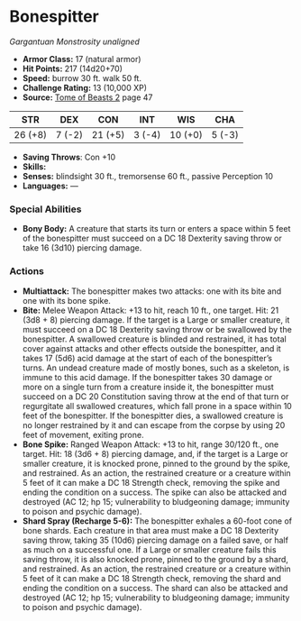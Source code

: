 # Bonespitter

*Gargantuan* *Monstrosity* *unaligned*

- **Armor Class:** 17 (natural armor)
- **Hit Points:** 217 (14d20+70)
- **Speed:** burrow 30 ft. walk 50 ft.
- **Challenge Rating:** 13 (10,000 XP)
- **Source:** [Tome of Beasts 2](https://koboldpress.com/kpstore/product/tome-of-beasts-2-for-5th-edition) page 47

| STR | DEX | CON | INT | WIS | CHA |
| --- | --- | --- | --- | --- | --- |
| 26 (+8) | 7 (-2) | 21 (+5) | 3 (-4) | 10 (+0) | 5 (-3) |

- **Saving Throws**: Con +10
- **Skills:** 
- **Senses:** blindsight 30 ft., tremorsense 60 ft., passive Perception 10
- **Languages:** —
### Special Abilities
- **Bony Body:** A creature that starts its turn or enters a space within 5 feet of the bonespitter must succeed on a DC 18 Dexterity saving throw or take 16 (3d10) piercing damage.
### Actions
- **Multiattack:** The bonespitter makes two attacks: one with its bite and one with its bone spike.
- **Bite:** Melee Weapon Attack: +13 to hit, reach 10 ft., one target. Hit: 21 (3d8 + 8) piercing damage. If the target is a Large or smaller creature, it must succeed on a DC 18 Dexterity saving throw or be swallowed by the bonespitter. A swallowed creature is blinded and restrained, it has total cover against attacks and other effects outside the bonespitter, and it takes 17 (5d6) acid damage at the start of each of the bonespitter’s turns. An undead creature made of mostly bones, such as a skeleton, is immune to this acid damage. If the bonespitter takes 30 damage or more on a single turn from a creature inside it, the bonespitter must succeed on a DC 20 Constitution saving throw at the end of that turn or regurgitate all swallowed creatures, which fall prone in a space within 10 feet of the bonespitter. If the bonespitter dies, a swallowed creature is no longer restrained by it and can escape from the corpse by using 20 feet of movement, exiting prone.
- **Bone Spike:** Ranged Weapon Attack: +13 to hit, range 30/120 ft., one target. Hit: 18 (3d6 + 8) piercing damage, and, if the target is a Large or smaller creature, it is knocked prone, pinned to the ground by the spike, and restrained. As an action, the restrained creature or a creature within 5 feet of it can make a DC 18 Strength check, removing the spike and ending the condition on a success. The spike can also be attacked and destroyed (AC 12; hp 15; vulnerability to bludgeoning damage; immunity to poison and psychic damage).
- **Shard Spray (Recharge 5-6):** The bonespitter exhales a 60-foot cone of bone shards. Each creature in that area must make a DC 18 Dexterity saving throw, taking 35 (10d6) piercing damage on a failed save, or half as much on a successful one. If a Large or smaller creature fails this saving throw, it is also knocked prone, pinned to the ground by a shard, and restrained. As an action, the restrained creature or a creature within 5 feet of it can make a DC 18 Strength check, removing the shard and ending the condition on a success. The shard can also be attacked and destroyed (AC 12; hp 15; vulnerability to bludgeoning damage; immunity to poison and psychic damage).


